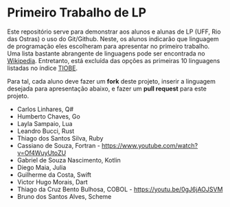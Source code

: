 # Primeiro Trabalho de LP
Este repositório serve para demonstrar aos alunos e alunas de LP (UFF, Rio das Ostras) o uso do Git/Github. Neste, os alunos indicarão que linguagem de programação eles escolheram para apresentar no primeiro trabalho. Uma lista bastante abrangente de linguagens pode ser encontrada no [Wikipedia](https://en.wikipedia.org/wiki/List_of_programming_languages). Entretanto, está excluída das opções as primeiras 10 linguagens listadas no índice [TIOBE](https://www.tiobe.com/tiobe-index/).

Para tal, cada aluno deve fazer um **fork** deste projeto, inserir a linguagem desejada para apresentação abaixo, e fazer um **pull request** para este projeto.

* Carlos Linhares, Q#
* Humberto Chaves, Go
* Layla Sampaio, Lua
* Leandro Bucci, Rust
* Thiago dos Santos Silva, Ruby
* Cassiano de Souza, Fortran - https://www.youtube.com/watch?v=Of4WuyUtoZU
* Gabriel de Souza Nascimento, Kotlin
* Diego Maia, Julia
* Guilherme da Costa, Swift
* Victor Hugo Morais, Dart
* Thiago da Cruz Bento Bulhosa, COBOL - https://youtu.be/0gJ6jAOJSVM
* Bruno dos Santos Alves, Scheme
